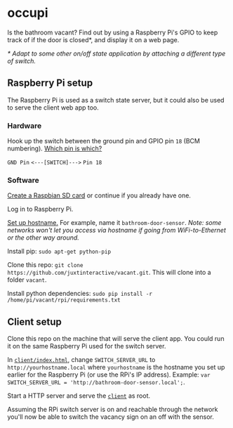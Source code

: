 # occupi


Is the bathroom vacant? Find out by using a Raspberry Pi's GPIO to keep track of if the door is closed*, and display it on a web page.

*\* Adapt to some other on/off state application by attaching a different type of switch.*


## Raspberry Pi setup

The Raspberry Pi is used as a switch state server, but it could also be used to serve the client web app too.


### Hardware

Hook up the switch between the ground pin and GPIO pin `18` (BCM numbering). [Which pin is which?](http://raspberrypi.stackexchange.com/questions/12966/what-is-the-difference-between-board-and-bcm-for-gpio-pin-numbering)

`GND Pin` `<---[SWITCH]--->` `Pin 18`

### Software

[Create a Raspbian SD card](https://www.raspberrypi.org/documentation/installation/installing-images/) or continue if you already have one.

Log in to Raspberry Pi.

[Set up hostname.](http://www.howtogeek.com/167195/how-to-change-your-raspberry-pi-or-other-linux-devices-hostname/) For example, name it `bathroom-door-sensor`. *Note: some networks won't let you access via hostname if going from WiFi-to-Ethernet or the other way around.*

Install pip: `sudo apt-get python-pip`

Clone this repo: `git clone https://github.com/juxtinteractive/vacant.git`. This will clone into a folder `vacant`.

Install python dependencies: `sudo pip install -r /home/pi/vacant/rpi/requirements.txt`


## Client setup

Clone this repo on the machine that will serve the client app. You could run it on the same Raspberry Pi used for the switch server.

In [`client/index.html`](client/index.html), change `SWITCH_SERVER_URL` to `http://yourhostname.local` where `yourhostname` is the hostname you set up earlier for the Raspberry Pi (or use the RPi's IP address). Example: `var SWITCH_SERVER_URL = 'http://bathroom-door-sensor.local';`.

Start a HTTP server and serve the [`client`](client/) as root.

Assuming the RPi switch server is on and reachable through the network you'll now be able to switch the vacancy sign on an off with the sensor.
